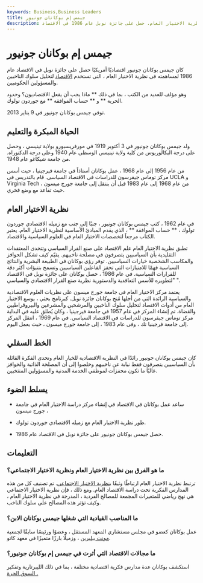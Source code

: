 ```yaml
---
keywords: Business,Business Leaders
title: جيمس إم بوكانان جونيور
description: كان جيمس بوكانان جونيور اقتصاديًا أمريكيًا ومهندسًا لنظرية الاختيار العام. حصل على جائزة نوبل عام 1986 في الاقتصاد.
---
```


# جيمس إم بوكانان جونيور
كان جيمس بوكانان جونيور اقتصاديًا أمريكيًا حصل على جائزة نوبل في الاقتصاد عام 1986 لمساهمته في نظرية الاختيار العام ، التي تستخدم [الاقتصاد](/economics) لتحليل سلوك الناخبين والمسؤولين الحكوميين.

وهو مؤلف للعديد من الكتب ، بما في ذلك ** ماذا يجب أن يفعل الاقتصاديون؟ وحدود الحرية ** و ** حساب الموافقة ** مع جوردون تولوك.

توفي جيمس بوكانان جونيور في 9 يناير 2013.

## الحياة المبكرة والتعليم

ولد جيمس بوكانان جونيور في 3 أكتوبر 1919 في مورفريسبورو بولاية تينيسي ، وحصل على درجة البكالوريوس من كلية ولاية تينيسي الوسطى عام 1940 وعلى درجة الدكتوراه. من جامعة شيكاغو عام 1948.

من عام 1956 إلى عام 1968 ، عمل بوكانان أستاذاً في جامعة فيرجينيا ، حيث أسس مركز توماس جيفرسون للدراسات في الاقتصاد السياسي. قام بالتدريس في UCLA و Virginia Tech من عام 1968 إلى عام 1983 قبل أن ينتقل إلى جامعة جورج ميسون ، حيث تقاعد مع وضع فخري.

## نظرية الاختيار العام

في عام 1962 ، كتب جيمس بوكانان جونيور ، جنبًا إلى جنب مع زميله الاقتصادي جوردون تولوك ، ** حساب الموافقة ** ، الذي يقدم المبادئ الأساسية لنظرية الاختيار العام. يعتبر الكتاب مرجعاً لتخصصات الاختيار العام في العلوم السياسية والاقتصاد.

تطبق نظرية الاختيار العام علم الاقتصاد على صنع القرار السياسي وتتحدى المعتقدات التقليدية بأن السياسيين يتصرفون في مصلحة ناخبيهم. يقيّم كيف تشكل الحوافز والمكاسب الشخصية خيارات السياسيين. توفر رؤى بوكانان في الطبيعة البشرية والنتائج السياسية فهمًا للامتيازات التي تحفز الفاعلين السياسيين وتسمح بتنبؤات أكثر دقة للقرارات السياسية. في عام 1986 ، حصل بوكانان على جائزة نوبل في الاقتصاد "لتطويره للأسس التعاقدية والدستورية نظرية صنع القرار الاقتصادي والسياسي ".

يعتمد مركز الاختيار العام في جامعة جورج ميسون على نظريات العلوم الاقتصادية والسياسية الرائدة التي من أجلها مُنح بوكانان جائزة نوبل. كبرنامج بحثي ، يوسع الاختيار العام من أدوات الاقتصاد لتحليل سلوك الناخبين والمرشحين والمشرعين والبيروقراطيين والقضاة. تم إنشاء المركز في عام 1957 في جامعة فيرجينيا ، وكان يُطلق عليه في البداية مركز توماس جيفرسون للدراسات في الاقتصاد السياسي. في عام 1969 ، انتقل المركز إلى جامعة فرجينيا تك ، وفي عام 1983 ، إلى جامعة جورج ميسون ، حيث يعمل اليوم.

## الخط السفلي

كان جيمس بوكانان جونيور رائدًا في النظرية الاقتصادية للخيار العام وتحدى الفكرة القائلة بأن السياسيين يتصرفون فقط نيابة عن ناخبيهم وخلصوا إلى أن المصلحة الذاتية والحوافز غالبًا ما تكون محفزات لموظفي الخدمة المدنية والمسؤولين المنتخبين.

## يسلط الضوء

- ساعد عمل بوكانان في الاقتصاد في إنشاء مركز دراسة الاختيار العام في جامعة جورج ميسون ،

- طور نظرية الاختيار العام مع زميله الاقتصادي جوردون تولوك.

- حصل جيمس بوكانان جونيور على جائزة نوبل في الاقتصاد عام 1986.

## التعليمات

### ما هو الفرق بين نظرية الاختيار العام ونظرية الاختيار الاجتماعي؟

ترتبط نظرية الاختيار العام ارتباطًا وثيقًا [بنظرية الاختيار الاجتماعي](/social-choice-theory). تم تصنيف كل من هذه المدارس الفكرية تحت دراسة الاقتصاد العام. ومع ذلك ، فإن نظرية الاختيار الاجتماعي هي نهج رياضي للمتغيرات المجمعة للمصالح الفردية ، المدرجة في نظرية الاختيار العام ، وكيف تؤثر هذه المصالح على سلوك الناخب.

### ما المناصب القيادية التي شغلها جيمس بوكانان الابن؟

عمل بوكانان كعضو في مجلس مستشاري المعهد المستقل ، وعضوًا ورئيسًا سابقًا لجمعية [مونت بيليرين](/mont-pelerin-society) ، وزميلًا بارزًا متميزًا في معهد كاتو.

### ما مجالات الاقتصاد التي أثرت في جيمس إم بوكانان جونيور؟

استكشف بوكانان عدة مدارس فكرية اقتصادية مختلفة ، بما في ذلك الليبرتارية وتفكير [السوق الحرة .](/freemarket)

